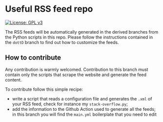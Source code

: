 # Useful RSS feed repo

[![License: GPL v3](https://img.shields.io/badge/License-GPLv3-blue.svg)](https://www.gnu.org/licenses/gpl-3.0)

The RSS feeds will be automatically generated in the derived branches from the Python scripts in this repo. Please follow the instructions contained in the `dottD` branch to find out how to customize the feeds.

## How to contribute

Any contribution is warmly welcomed. Contribution to this branch must contain only the scripts that scrape the website and generate the feed content.

To contribute follow this simple recipe:

* write a script that reads a configuration file and generates the `.xml` of your RSS feed, check for instance my `stack-overflow.py`;
* add the information to the Github Action used to generate all the feeds; in this branch you will find the `main.yml` boilerplate that you need to edit
